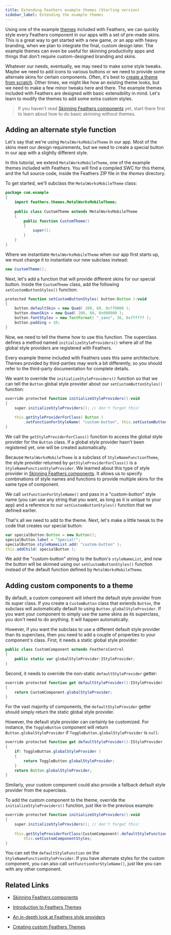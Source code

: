 ```yaml
---
title: Extending Feathers example themes (Starling version)
sidebar_label: Extending the example themes
---
```


Using one of the example [themes](./themes.md) included with Feathers, we can quickly style every Feathers component in our apps with a set of pre-made skins. This is a great way to get started with a new game, or an app with heavy branding, when we plan to integrate the final, custom design later. The example themes can even be useful for skinning productivity apps and things that don't require custom-designed branding and skins.

Whatever our needs, eventually, we may need to make some style tweaks. Maybe we need to add icons to various buttons or we need to provide some alternate skins for certain components. Often, it's best to [create a theme from scratch](./custom-themes.md). Other times, we might like how an existing theme looks, but we need to make a few minor tweaks here and there. The example themes included with Feathers are designed with basic extensibility in mind. Let's learn to modify the themes to add some extra custom styles.

> If you haven't read [Skinning Feathers components](./skinning.md) yet, start there first to learn about how to do basic skinning without themes.

## Adding an alternate style function

Let's say that we're using `MetalWorksMobileTheme` in our app. Most of the skins meet our design requirements, but we need to create a special button in our app with a slightly different style.

In this tutorial, we extend `MetalWorksMobileTheme`, one of the example themes included with Feathers. You will find a compiled SWC for this theme, and the full source code, inside the Feathers ZIP file in the _themes_ directory.

To get started, we'll subclass the `MetalWorksMobileTheme` class:

```actionscript
package com.example
{
    import feathers.themes.MetalWorksMobileTheme;
 
    public class CustomTheme extends MetalWorksMobileTheme
    {
        public function CustomTheme()
        {
            super();
        }
    }
}
```

Where we instantiate `MetalWorksMobileTheme` when our app first starts up, we must change it to instantiate our new subclass instead:

```actionscript
new CustomTheme();
```

Next, let's add a function that will provide different skins for our special button. Inside the `CustomTheme` class, add the following `setCustomButtonStyles()` function:

```actionscript
protected function setCustomButtonStyles( button:Button ):void
{
    button.defaultSkin = new Quad( 200, 60, 0xff0000 );
    button.downSkin = new Quad( 200, 60, 0x000000 );
    button.fontStyles = new TextFormat( "_sans", 36, 0xffffff );
    button.padding = 10;
}
```

Now, we need to tell the theme how to use this function. The superclass defines a method named `initializeStyleProviders()` where all of the global style providers are registered with Feathers.

Every example theme included with Feathers uses this same architecture. Themes provided by third-parties may work a bit differently, so you should refer to the third-party documentation for complete details.

We want to override the `initializeStyleProviders()` function so that we can tell the `Button` global style provider about our `setCustomButtonStyles()` function:

```actionscript
override protected function initializeStyleProviders():void
{
    super.initializeStyleProviders(); // don't forget this!
 
    this.getStyleProviderForClass( Button )
        .setFunctionForStyleName( "custom-button", this.setCustomButtonStyles );
}
```

We call the `getStyleProviderForClass()` function to access the global style provider for the `Button` class. If a global style provider hasn't been registered yet, one will be created automatically.

Because `MetalWorksMobileTheme` is a subclass of `StyleNameFunctionTheme`, the style provider returned by `getStyleProviderForClass()` is a `StyleNameFunctionStyleProvider`. We learned about this type of style provider in [Skinning Feathers components](./skinning.md). It allows us to specify combinations of style names and functions to provide multiple skins for the same type of component.

We call `setFunctionForStyleName()` and pass in a "custom-button" style name (you can use any string that you want, as long as it is unique to your app) and a reference to our `setCustomButtonStyles()` function that we defined earlier.

That's all we need to add to the theme. Next, let's make a little tweak to the code that creates our special button:

```actionscript
var specialButton:Button = new Button();
specialButton.label = "Special!";
specialButton.styleNameList.add( "custom-button" );
this.addChild( specialButton );
```

We add the "custom-button" string to the button's `styleNameList`, and now the button will be skinned using our `setCustomButtonStyles()` function instead of the default function defined by `MetalWorksMobileTheme`.

## Adding custom components to a theme

By default, a custom component will inherit the default style provider from its super class. If you create a `CustomButton` class that extends `Button`, the subclass will automatically default to using `Button.globalStyleProvider`. If you want your component to simply use the same skins as its superclass, you don't need to do anything. It will happen automatically.

However, if you want the subclass to use a different default style provider than its superclass, then you need to add a couple of properties to your component's class. First, it needs a static global style provider:

```actionscript
public class CustomComponent extends FeathersControl
{
    public static var globalStyleProvider:IStyleProvider;
}
```

Second, it needs to override the non-static `defaultStyleProvider` getter:

```actionscript
override protected function get defaultStyleProvider():IStyleProvider
{
    return CustomComponent.globalStyleProvider;
}
```

For the vast majority of components, the `defaultStyleProvider` getter should simply return the static global style provider.

However, the default style provider can certainly be customized. For instance, the `ToggleButton` component will return `Button.globalStyleProvider` if `ToggleButton.globalStyleProvider` is `null`:

```actionscript
override protected function get defaultStyleProvider():IStyleProvider
{
    if( ToggleButton.globalStyleProvider )
    {
        return ToggleButton.globalStyleProvider;
    }
    return Button.globalStyleProvider;
}
```

Similarly, your custom component could also provide a fallback default style provider from the superclass.

To add the custom component to the theme, override the `initializeStyleProviders()` function, just like in the previous example:

```actionscript
override protected function initializeStyleProviders():void
{
    super.initializeStyleProviders(); // don't forget this!
 
    this.getStyleProviderForClass(CustomComponent).defaultStyleFunction =
        this.setCustomComponentStyles;
}
```

You can set the `defaultStyleFunction` on the `StyleNameFunctionStyleProvider`. If you have alternate styles for the custom component, you can also call `setFunctionForStyleName()`, just like you can with any other component.

## Related Links

- [Skinning Feathers components](./skinning.md)

- [Introduction to Feathers Themes](./themes.md)

- [An in-depth look at Feathers style providers](./style-providers.md)

- [Creating custom Feathers Themes](./custom-themes.md)
